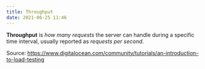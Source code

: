 ```yaml
---
title: Throughput
date: 2021-06-25 11:46
---
```


**Throughput** is _how many requests_ the server can handle during a specific time
interval, usually reported as _requests per second_.

Source: https://www.digitalocean.com/community/tutorials/an-introduction-to-load-testing

